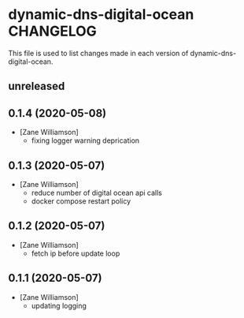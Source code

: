 # dynamic-dns-digital-ocean CHANGELOG

This file is used to list changes made in each version of dynamic-dns-digital-ocean.

## unreleased

## 0.1.4 (2020-05-08)
- [Zane Williamson]
  - fixing logger warning deprication 

## 0.1.3 (2020-05-07)
- [Zane Williamson]
  - reduce number of digital ocean api calls 
  - docker compose restart policy

## 0.1.2 (2020-05-07)
- [Zane Williamson]
  - fetch ip before update loop 

## 0.1.1 (2020-05-07)
- [Zane Williamson]
  - updating logging
